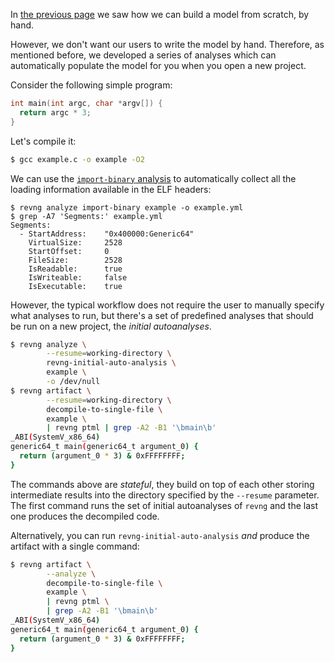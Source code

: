 In [the previous page](model-from-scratch.md) we saw how we can build a model from scratch, by hand.

However, we don't want our users to write the model by hand.
Therefore, as mentioned before, we developed a series of analyses which can automatically populate the model for you when you open a new project.

Consider the following simple program:

```c title="example.c"
int main(int argc, char *argv[]) {
  return argc * 3;
}
```

Let's compile it:

```bash
$ gcc example.c -o example -O2
```

We can use the [`import-binary` analysis](../../references/analyses.md#import-binary-analysis) to automatically collect all the loading information available in the ELF headers:

```{bash ignore="VirtualSize|FileSize"}
$ revng analyze import-binary example -o example.yml
$ grep -A7 'Segments:' example.yml
Segments:
  - StartAddress:    "0x400000:Generic64"
    VirtualSize:     2528
    StartOffset:     0
    FileSize:        2528
    IsReadable:      true
    IsWriteable:     false
    IsExecutable:    true
```

However, the typical workflow does not require the user to manually specify what analyses to run, but there's a set of predefined analyses that should be run on a new project, the *initial autoanalyses*.

```bash
$ revng analyze \
        --resume=working-directory \
        revng-initial-auto-analysis \
        example \
        -o /dev/null
$ revng artifact \
        --resume=working-directory \
        decompile-to-single-file \
        example \
        | revng ptml | grep -A2 -B1 '\bmain\b'
_ABI(SystemV_x86_64)
generic64_t main(generic64_t argument_0) {
  return (argument_0 * 3) & 0xFFFFFFFF;
}
```

The commands above are *stateful*, they build on top of each other storing intermediate results into the directory specified by the `--resume` parameter.
The first command runs the set of initial autoanalyses of `revng` and the last one produces the decompiled code.

Alternatively, you can run `revng-initial-auto-analysis` *and* produce the artifact with a single command:

```bash
$ revng artifact \
        --analyze \
        decompile-to-single-file \
        example \
        | revng ptml \
        | grep -A2 -B1 '\bmain\b'
_ABI(SystemV_x86_64)
generic64_t main(generic64_t argument_0) {
  return (argument_0 * 3) & 0xFFFFFFFF;
}
```
